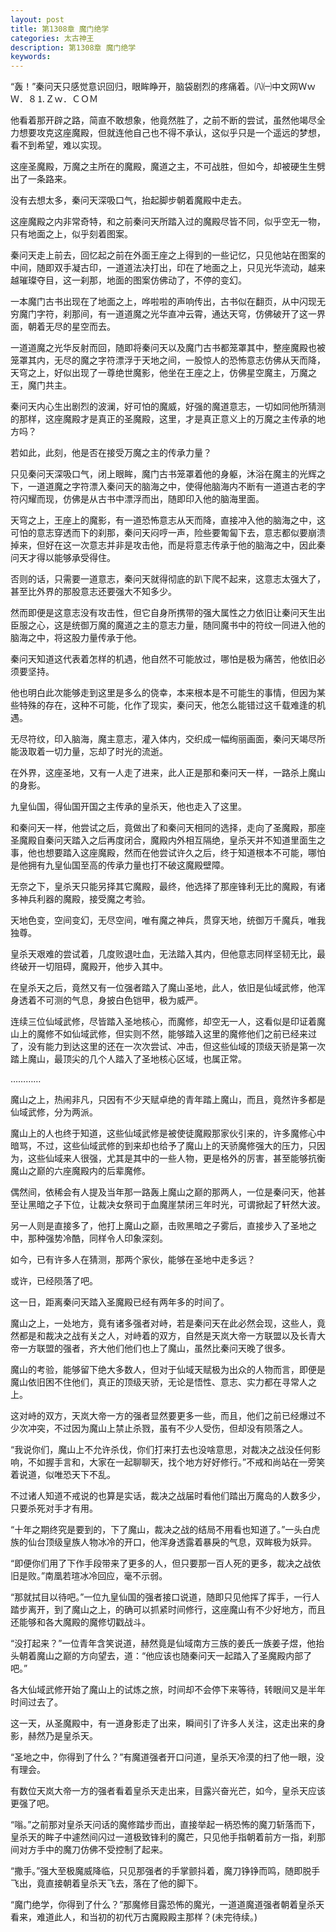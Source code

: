 ```yaml
---
layout: post
title: 第1308章 魔门绝学
categories: 太古神王
description: 第1308章 魔门绝学
keywords:
---
```


“轰！”秦问天只感觉意识回归，眼眸睁开，脑袋剧烈的疼痛着。㈧㈠中文网Ｗｗ Ｗ．８⒈Ｚｗ．ＣＯＭ

他看着那开辟之路，简直不敢想象，他竟然胜了，之前不断的尝试，虽然他竭尽全力想要攻克这座魔殿，但就连他自己也不得不承认，这似乎只是一个遥远的梦想，看不到希望，难以实现。

这座圣魔殿，万魔之主所在的魔殿，魔道之主，不可战胜，但如今，却被硬生生劈出了一条路来。

没有去想太多，秦问天深吸口气，抬起脚步朝着魔殿中走去。

这座魔殿之内非常奇特，和之前秦问天所踏入过的魔殿尽皆不同，似乎空无一物，只有地面之上，似乎刻着图案。

秦问天走上前去，回忆起之前在外面王座之上得到的一些记忆，只见他站在图案的中间，随即双手凝古印，一道道法决打出，印在了地面之上，只见光华流动，越来越璀璨夺目，这一刹那，地面的图案仿佛动了，不停的变幻。

一本魔门古书出现在了地面之上，哗啦啦的声响传出，古书似在翻页，从中闪现无穷魔门字符，刹那间，有一道道魔之光华直冲云霄，通达天穹，仿佛破开了这一界面，朝着无尽的星空而去。

一道道魔之光华反射而回，随即将秦问天以及魔门古书都笼罩其中，整座魔殿也被笼罩其内，无尽的魔之字符漂浮于天地之间，一股惊人的恐怖意志仿佛从天而降，天穹之上，好似出现了一尊绝世魔影，他坐在王座之上，仿佛星空魔主，万魔之王，魔门共主。

秦问天内心生出剧烈的波澜，好可怕的魔威，好强的魔道意志，一切如同他所猜测的那样，这座魔殿才是真正的圣魔殿，这里，才是真正意义上的万魔之主传承的地方吗？

若如此，此刻，他是否在接受万魔之主的传承力量？

只见秦问天深吸口气，闭上眼眸，魔门古书笼罩着他的身躯，沐浴在魔主的光辉之下，一道道魔之字符漂入秦问天的脑海之中，使得他脑海内不断有一道道古老的字符闪耀而现，仿佛是从古书中漂浮而出，随即印入他的脑海里面。

天穹之上，王座上的魔影，有一道恐怖意志从天而降，直接冲入他的脑海之中，这可怕的意志穿透而下的刹那，秦问天闷哼一声，险些要匍匐下去，意志都似要崩溃掉来，但好在这一次意志并非是攻击他，而是将意志传承于他的脑海之中，因此秦问天才得以能够承受得住。

否则的话，只需要一道意志，秦问天就得彻底的趴下爬不起来，这意志太强大了，甚至比外界的那股意志还要强大不知多少。

然而即便是这意志没有攻击性，但它自身所携带的强大属性之力依旧让秦问天生出臣服之心，这是统御万魔的魔道之主的意志力量，随同魔书中的符纹一同进入他的脑海之中，将这股力量传承于他。

秦问天知道这代表着怎样的机遇，他自然不可能放过，哪怕是极为痛苦，他依旧必须要坚持。

他也明白此次能够走到这里是多么的侥幸，本来根本是不可能生的事情，但因为某些特殊的存在，这种不可能，化作了现实，秦问天，他怎么能错过这千载难逢的机遇。

无尽符纹，印入脑海，魔主意志，灌入体内，交织成一幅绚丽画面，秦问天竭尽所能汲取着一切力量，忘却了时光的流逝。

在外界，这座圣地，又有一人走了进来，此人正是那和秦问天一样，一路杀上魔山的身影。

九皇仙国，得仙国开国之主传承的皇杀天，他也走入了这里。

和秦问天一样，他尝试之后，竟做出了和秦问天相同的选择，走向了圣魔殿，那座圣魔殿自秦问天踏入之后再度闭合，魔殿内外相互隔绝，皇杀天并不知道里面生之事，他也想要踏入这座魔殿，然而在他尝试许久之后，终于知道根本不可能，哪怕是他拥有九皇仙国至高的传承力量也打不破这魔殿壁障。

无奈之下，皇杀天只能另择其它魔殿，最终，他选择了那座锋利无比的魔殿，有诸多神兵利器的魔殿，接受魔之考验。

天地色变，空间变幻，无尽空间，唯有魔之神兵，贯穿天地，统御万千魔兵，唯我独尊。

皇杀天艰难的尝试着，几度败退吐血，无法踏入其内，但他意志同样坚韧无比，最终破开一切阻碍，魔殿开，他步入其中。

在皇杀天之后，竟然又有一位强者踏入了魔山圣地，此人，依旧是仙域武修，他浑身透着不可测的气息，身披白色铠甲，极为威严。

连续三位仙域武修，尽皆踏入圣地核心，而魔修，却空无一人，这看似是印证着魔山上的魔修不如仙域武修，但实则不然，能够踏入这里的魔修他们之前已经来过了，没有能力到达这里的还在一次次尝试、冲击，但这些仙域的顶级天骄是第一次踏上魔山，最顶尖的几个人踏入了圣地核心区域，也属正常。

…………

魔山之上，热闹非凡，只因有不少天赋卓绝的青年踏上魔山，而且，竟然许多都是仙域武修，分为两派。

魔山上的人也终于知道，这些仙域武修是被使徒魔殿那家伙引来的，许多魔修心中暗骂，不过，这些仙域武修的到来却也给予了魔山上的天骄魔修强大的压力，只因为，这些仙域来人很强，尤其是其中的一些人物，更是格外的厉害，甚至能够抗衡魔山之巅的六座魔殿内的后辈魔修。

偶然间，依稀会有人提及当年那一路轰上魔山之巅的那两人，一位是秦问天，他甚至让黑暗之子下位，让裁决女祭司于血魔崖禁闭三年时光，可谓掀起了轩然大波。

另一人则是直接多了，他打上魔山之巅，击败黑暗之子雾后，直接步入了圣地之中，那种强势冷酷，同样令人印象深刻。

如今，已有许多人在猜测，那两个家伙，能够在圣地中走多远？

或许，已经陨落了吧。

这一日，距离秦问天踏入圣魔殿已经有两年多的时间了。

魔山之上，一处地方，竟有诸多强者对峙，若是秦问天在此必然会现，这些人，竟然都是和裁决之战有关之人，对峙着的双方，自然是天岚大帝一方联盟以及长青大帝一方联盟的强者，齐大他们他们也上了魔山，虽然比秦问天晚了很多。

魔山的考验，能够留下绝大多数人，但对于仙域天赋极为出众的人物而言，即便是魔山依旧困不住他们，真正的顶级天骄，无论是悟性、意志、实力都在寻常人之上。

这对峙的双方，天岚大帝一方的强者显然要更多一些，而且，他们之前已经爆过不少次冲突，不过因为魔山上禁止杀戮，虽有不少人受伤，但却没有陨落之人。

“我说你们，魔山上不允许杀伐，你们打来打去也没啥意思，对裁决之战没任何影响，不如握手言和，大家在一起聊聊天，找个地方好好修行。”不戒和尚站在一旁笑着说道，似唯恐天下不乱。

不过诸人知道不戒说的也算是实话，裁决之战届时看他们踏出万魔岛的人数多少，只要杀死对手才有用。

“十年之期终究是要到的，下了魔山，裁决之战的结局不用看也知道了。”一头白虎族的仙台顶级皇族人物冰冷的开口，他浑身透露着暴戾的气息，双眸极为妖异。

“即便你们用了下作手段带来了更多的人，但只要那一百人死的更多，裁决之战依旧是败。”南凰若瑄冰冷回应，毫不示弱。

“那就拭目以待吧。”一位九皇仙国的强者接口说道，随即只见他挥了挥手，一行人踏步离开，到了魔山之上，的确可以抓紧时间修行，这座魔山有不少好地方，而且还能够和各大魔殿的魔修切戳战斗。

“没打起来？”一位青年含笑说道，赫然竟是仙域南方三族的姜氏一族姜子煜，他抬头朝着魔山之巅的方向望去，道：“他应该也随秦问天一起踏入了圣魔殿内部了吧。”

各大仙域武修开始了魔山上的试炼之旅，时间却不会停下来等待，转眼间又是半年时间过去了。

这一天，从圣魔殿中，有一道身影走了出来，瞬间引了许多人关注，这走出来的身影，赫然乃是皇杀天。

“圣地之中，你得到了什么？”有魔道强者开口问道，皇杀天冷漠的扫了他一眼，没有理会。

有数位天岚大帝一方的强者看着皇杀天走出来，目露兴奋光芒，如今，皇杀天应该更强了吧。

“嗡。”之前那对皇杀天问话的魔修踏步而出，直接举起一柄恐怖的魔刀斩落而下，皇杀天的眸子中遽然间闪过一道极致锋利的魔芒，只见他手指朝着前方一指，刹那间对方手中的魔刀仿佛不受控制了起来。

“撒手。”强大至极魔威降临，只见那强者的手掌颤抖着，魔刀铮铮而鸣，随即脱手飞出，竟直接朝着皇杀天飞去，落在了他的脚下。

“魔门绝学，你得到了什么？”那魔修目露恐怖的魔光，一道道魔道强者朝着皇杀天看来，难道此人，和当初的初代万古魔殿殿主那样？(未完待续。)

